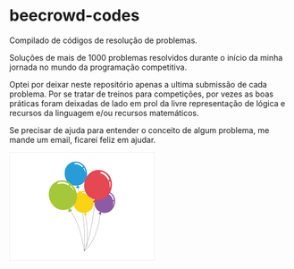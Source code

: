 # beecrowd-codes

Compilado de códigos de resolução de problemas.

Soluções de mais de 1000 problemas resolvidos durante o início da minha jornada no mundo da programação competitiva.

Optei por deixar neste repositório apenas a ultima submissão de cada problema.
Por se tratar de treinos para competições, por vezes as boas práticas foram deixadas de lado em prol da livre representação de lógica e recursos da linguagem e/ou recursos matemáticos.

Se precisar de ajuda para entender o conceito de algum problema, me mande um email, ficarei feliz em ajudar.

![Imagem Balao](img/balao.png)
